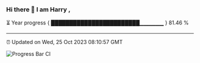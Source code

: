 ### Hi there 👋 I am Harry , 

⏳ Year progress { ████████████████████████▁▁▁▁▁▁ } 81.46 %

---

⏰ Updated on Wed, 25 Oct 2023 08:10:57 GMT

![Progress Bar CI](https://github.com/duykhang68/duykhang68/workflows/Progress%20Bar%20CI/badge.svg)
